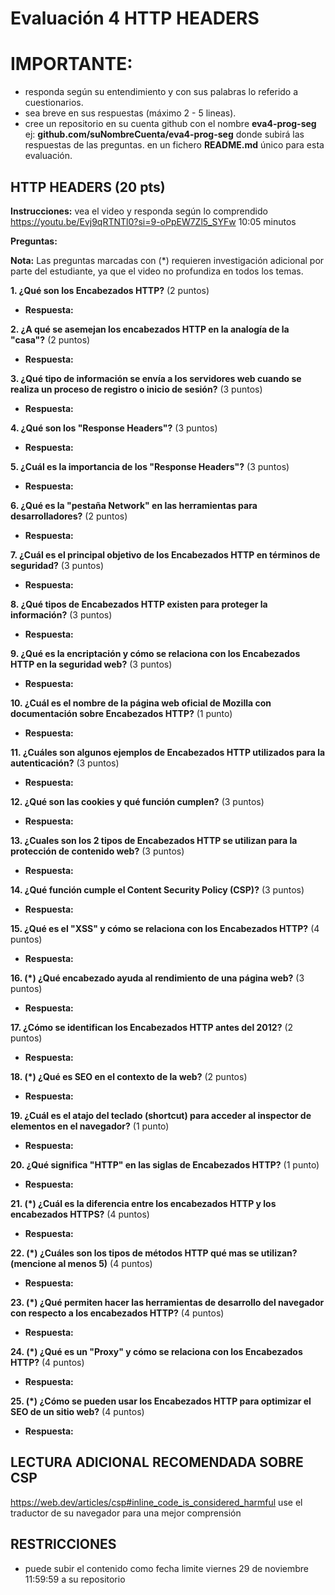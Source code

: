 # Evaluación 4 HTTP HEADERS

# IMPORTANTE:
- responda según su entendimiento y con sus palabras lo referido a cuestionarios. 
- sea breve en sus respuestas (máximo 2 - 5 lineas).
- cree un repositorio en su cuenta github con el nombre
**eva4-prog-seg** ej: **github.com/suNombreCuenta/eva4-prog-seg** donde subirá las respuestas de las preguntas.
en un fichero **README.md** único para esta evaluación.


##  HTTP HEADERS (20 pts)
**Instrucciones:** 
vea el video y responda según lo comprendido
https://youtu.be/Evj9qRTNTl0?si=9-oPpEW7Zl5_SYFw
10:05 minutos

**Preguntas:**

**Nota:** Las preguntas marcadas con (*) requieren investigación adicional por parte del estudiante, ya que el video no profundiza en todos los temas. 

**1. ¿Qué son los Encabezados HTTP?** (2 puntos)
*  **Respuesta:** 

**2. ¿A qué se asemejan los encabezados HTTP en la analogía de la "casa"?** (2 puntos)
*  **Respuesta:** 

**3. ¿Qué tipo de información se envía a los servidores web cuando se realiza un proceso de registro o inicio de sesión?** (3 puntos)
*  **Respuesta:** 

**4. ¿Qué son los "Response Headers"?** (3 puntos)
*  **Respuesta:** 

**5. ¿Cuál es la importancia de los "Response Headers"?** (3 puntos)
*  **Respuesta:** 

**6. ¿Qué es la "pestaña Network" en las herramientas para desarrolladores?** (2 puntos)
*  **Respuesta:** 

**7. ¿Cuál es el principal objetivo de los Encabezados HTTP en términos de seguridad?** (3 puntos)
*  **Respuesta:** 

**8. ¿Qué tipos de Encabezados HTTP existen para proteger la información?** (3 puntos)
*  **Respuesta:** 

**9. ¿Qué es la encriptación y cómo se relaciona con los Encabezados HTTP en la seguridad web?** (3 puntos)
*  **Respuesta:** 

**10. ¿Cuál es el nombre de la página web oficial de Mozilla con documentación sobre Encabezados HTTP?** (1 punto)
*  **Respuesta:** 

**11.  ¿Cuáles son algunos ejemplos de Encabezados HTTP utilizados para la autenticación?** (3 puntos)
*  **Respuesta:** 

**12.  ¿Qué son las cookies y qué función cumplen?** (3 puntos)
*  **Respuesta:** 

**13.  ¿Cuales son los 2 tipos de Encabezados HTTP se utilizan para la protección de contenido web?** (3 puntos)
*  **Respuesta:** 

**14.  ¿Qué función cumple el Content Security Policy (CSP)?** (3 puntos)
*  **Respuesta:** 

**15.  ¿Qué es el "XSS" y cómo se relaciona con los Encabezados HTTP?** (4 puntos)
*  **Respuesta:** 

**16. (*) ¿Qué encabezado ayuda al rendimiento de una página web?** (3 puntos)
*  **Respuesta:** 

**17.  ¿Cómo se identifican los Encabezados HTTP antes del 2012?** (2 puntos)
*  **Respuesta:** 

**18. (*) ¿Qué es SEO en el contexto de la web?** (2 puntos)
*  **Respuesta:** 

**19.  ¿Cuál es el atajo del teclado (shortcut) para acceder al inspector de elementos en el navegador?** (1 punto)
*  **Respuesta:** 

**20.  ¿Qué significa "HTTP" en las siglas de Encabezados HTTP?** (1 punto)
*  **Respuesta:** 

**21.  (*) ¿Cuál es la diferencia entre los encabezados HTTP y los encabezados HTTPS?** (4 puntos)
*  **Respuesta:** 

**22.  (*) ¿Cuáles son los tipos de métodos HTTP qué mas se utilizan? (mencione al menos 5)** (4 puntos)
*  **Respuesta:** 

**23.  (*) ¿Qué permiten hacer las herramientas de desarrollo del navegador con respecto a los encabezados HTTP?** (4 puntos)
*  **Respuesta:** 

**24.  (*) ¿Qué es un "Proxy" y cómo se relaciona con los Encabezados HTTP?** (4 puntos)
*  **Respuesta:** 

**25.  (*) ¿Cómo se pueden usar los Encabezados HTTP para optimizar el SEO de un sitio web?** (4 puntos)
*  **Respuesta:** 

## LECTURA ADICIONAL RECOMENDADA SOBRE CSP
https://web.dev/articles/csp#inline_code_is_considered_harmful
use el traductor de su navegador para una mejor comprensión


## RESTRICCIONES
- puede subir el contenido como fecha limite viernes 29 de noviembre 11:59:59 a su repositorio
